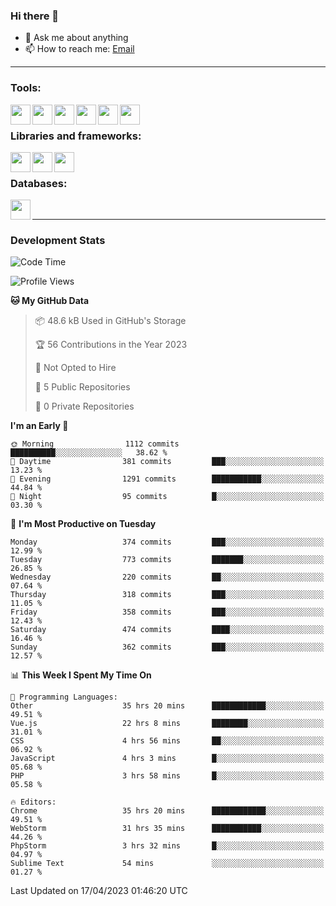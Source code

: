 ### Hi there 👋

- 💬 Ask me about anything
- 📫 How to reach me: [Email]

---

### Tools:
<img align='left' height="32" width="32" src="https://cdn.jsdelivr.net/npm/simple-icons@4.8.0/icons/phpstorm.svg" />
<img align='left' height="32" width="32" src="https://cdn.jsdelivr.net/npm/simple-icons@4.8.0/icons/webstorm.svg" />
<img align='left' height="32" width="32" src="https://cdn.jsdelivr.net/npm/simple-icons@4.8.0/icons/visualstudiocode.svg" />
<img align='left' height="32" width="32" src="https://cdn.jsdelivr.net/npm/simple-icons@4.8.0/icons/sublimetext.svg" />
<img align='left' height="32" width="32" src="https://cdn.jsdelivr.net/npm/simple-icons@4.8.0/icons/laragon.svg" />
<img align='left' height="32" width="32" src="https://cdn.jsdelivr.net/npm/simple-icons@4.8.0/icons/docker.svg" />
<br>

### Libraries and frameworks:
<img align='left' height="32" width="32" src="https://cdn.jsdelivr.net/npm/simple-icons@4.8.0/icons/laravel.svg" />
<img align='left' height="32" width="32" src="https://cdn.jsdelivr.net/npm/simple-icons@4.8.0/icons/vue-dot-js.svg" />
<img align='left' height="32" width="32" src="https://cdn.jsdelivr.net/npm/simple-icons@4.8.0/icons/jquery.svg" />
<br>

### Databases:
<img align='left' height="32" width="32" src="https://cdn.jsdelivr.net/npm/simple-icons@4.8.0/icons/mysql.svg" />
<br>

---
### Development Stats
<!--START_SECTION:waka-->
![Code Time](http://img.shields.io/badge/Code%20Time-1%2C380%20hrs%2012%20mins-blue)

![Profile Views](http://img.shields.io/badge/Profile%20Views-0-blue)

**🐱 My GitHub Data** 

> 📦 48.6 kB Used in GitHub's Storage 
 > 
> 🏆 56 Contributions in the Year 2023
 > 
> 🚫 Not Opted to Hire
 > 
> 📜 5 Public Repositories 
 > 
> 🔑 0 Private Repositories 
 > 
**I'm an Early 🐤** 

```text
🌞 Morning                1112 commits        ██████████░░░░░░░░░░░░░░░   38.62 % 
🌆 Daytime                381 commits         ███░░░░░░░░░░░░░░░░░░░░░░   13.23 % 
🌃 Evening                1291 commits        ███████████░░░░░░░░░░░░░░   44.84 % 
🌙 Night                  95 commits          █░░░░░░░░░░░░░░░░░░░░░░░░   03.30 % 
```
📅 **I'm Most Productive on Tuesday** 

```text
Monday                   374 commits         ███░░░░░░░░░░░░░░░░░░░░░░   12.99 % 
Tuesday                  773 commits         ███████░░░░░░░░░░░░░░░░░░   26.85 % 
Wednesday                220 commits         ██░░░░░░░░░░░░░░░░░░░░░░░   07.64 % 
Thursday                 318 commits         ███░░░░░░░░░░░░░░░░░░░░░░   11.05 % 
Friday                   358 commits         ███░░░░░░░░░░░░░░░░░░░░░░   12.43 % 
Saturday                 474 commits         ████░░░░░░░░░░░░░░░░░░░░░   16.46 % 
Sunday                   362 commits         ███░░░░░░░░░░░░░░░░░░░░░░   12.57 % 
```


📊 **This Week I Spent My Time On** 

```text
💬 Programming Languages: 
Other                    35 hrs 20 mins      ████████████░░░░░░░░░░░░░   49.51 % 
Vue.js                   22 hrs 8 mins       ████████░░░░░░░░░░░░░░░░░   31.01 % 
CSS                      4 hrs 56 mins       ██░░░░░░░░░░░░░░░░░░░░░░░   06.92 % 
JavaScript               4 hrs 3 mins        █░░░░░░░░░░░░░░░░░░░░░░░░   05.68 % 
PHP                      3 hrs 58 mins       █░░░░░░░░░░░░░░░░░░░░░░░░   05.58 % 

🔥 Editors: 
Chrome                   35 hrs 20 mins      ████████████░░░░░░░░░░░░░   49.51 % 
WebStorm                 31 hrs 35 mins      ███████████░░░░░░░░░░░░░░   44.26 % 
PhpStorm                 3 hrs 32 mins       █░░░░░░░░░░░░░░░░░░░░░░░░   04.97 % 
Sublime Text             54 mins             ░░░░░░░░░░░░░░░░░░░░░░░░░   01.27 % 
```


 Last Updated on 17/04/2023 01:46:20 UTC
<!--END_SECTION:waka-->

[huyviet]: https://huyviet.vn/
[EMAIl]: https://mail.google.com/mail/u/0/?fs=1&tf=cm&source=mailto&to=huynguyenviet0110@gmail.com
